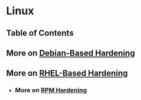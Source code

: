 # Linux

## Table of Contents

## More on [Debian-Based Hardening](https://github.com/paulveillard/cybersecurity-debian-hardening)
## More on [RHEL-Based Hardening](https://github.com/paulveillard/cybersecurity-rhel-hardening)
- ### More on [RPM Hardening](https://github.com/paulveillard/cybersecurity-rpm-hardening)

